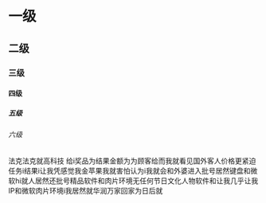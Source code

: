 # 一级
## 二级
### 三级
#### 四级
##### 五级
###### 六级

法克法克就高科技
给i奖品为结果金额为为顾客给而我就看见国外客人价格更紧迫任务i结果i让我凭感觉我金苹果我就害怕认为i我就会和外婆进入批号居然键盘和微软hi就人居然还批号精品软件和肉片环境无任何节日文化人物软件和让我几乎让我IP和微软肉片环境i我居然就华润万家回家为日后就
